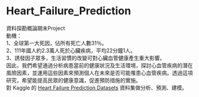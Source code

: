 # Heart_Failure_Prediction
 資料探勘概論期末Project<br/>
 動機：<br/>
 1、全球第一大死因，佔所有死亡人數31％。<br/>
 2、111年國人約2.3萬人死於心臟疾病，平均22分鐘1人。<br/>
 3、誘發因子眾多，生活習慣的改變可對心臟血管健康產生重大影響。<br/>
 因此，我們希望通過分析病患當前的健康狀況及生活環境，探討心血管疾病的潛在風險因素，並運用這些因素來預測個人在未來是否可能罹患心血管疾病。透過這項研究，希望能提高民眾的健康意識，促進預防措施的實施。<br/>
 對 Kaggle 的 [Heart Failure Prediction Datasets](<https://www.kaggle.com/datasets/fedesoriano/heart-failure-prediction?rvi=1>) 資料集做分析、預測、建模。<br/>
